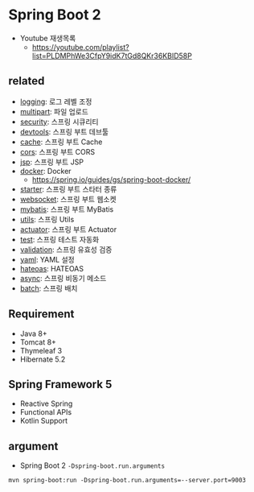# Spring Boot 2
* Youtube 재생목록
  * https://youtube.com/playlist?list=PLDMPhWe3CfpY9idK7tGd8QKr36KBID58P

## related
* [logging](/mib/spring/logging): 로그 레벨 조정
* [multipart](/mib/spring/multipart): 파일 업로드
* [security](/mib/spring/security): 스프링 시큐리티
* [devtools](/mib/spring/devtools): 스프링 부트 데브툴
* [cache](/mib/spring/cache): 스프링 부트 Cache
* [cors](/mib/spring/cors): 스프링 부트 CORS
* [jsp](/mib/spring/jsp): 스프링 부트 JSP
* [docker](/mib/docker): Docker
  * https://spring.io/guides/gs/spring-boot-docker/
* [starter](/mib/spring/starter): 스프링 부트 스타터 종류
* [websocket](/mib/spring/websocket): 스프링 부트 웹소켓
* [mybatis](/mib/spring/mybatis): 스프링 부트 MyBatis
* [utils](/mib/spring/utils): 스프링 Utils
* [actuator](/mib/spring/actuator): 스프링 부트 Actuator
* [test](/mib/spring/test): 스프링 테스트 자동화
* [validation](/mib/spring/validation): 스프링 유효성 검증
* [yaml](/mib/spring/yaml): YAML 설정
* [hateoas](/mib/spring/hateoas): HATEOAS
* [async](/mib/spring/async): 스프링 비동기 메소드
* [batch](/mib/spring/batch): 스프링 배치

## Requirement
* Java 8+
* Tomcat 8+
* Thymeleaf 3
* Hibernate 5.2

## Spring Framework 5
* Reactive Spring
* Functional APIs
* Kotlin Support

## argument
* Spring Boot 2 `-Dspring-boot.run.arguments`
```
mvn spring-boot:run -Dspring-boot.run.arguments=--server.port=9003
```

